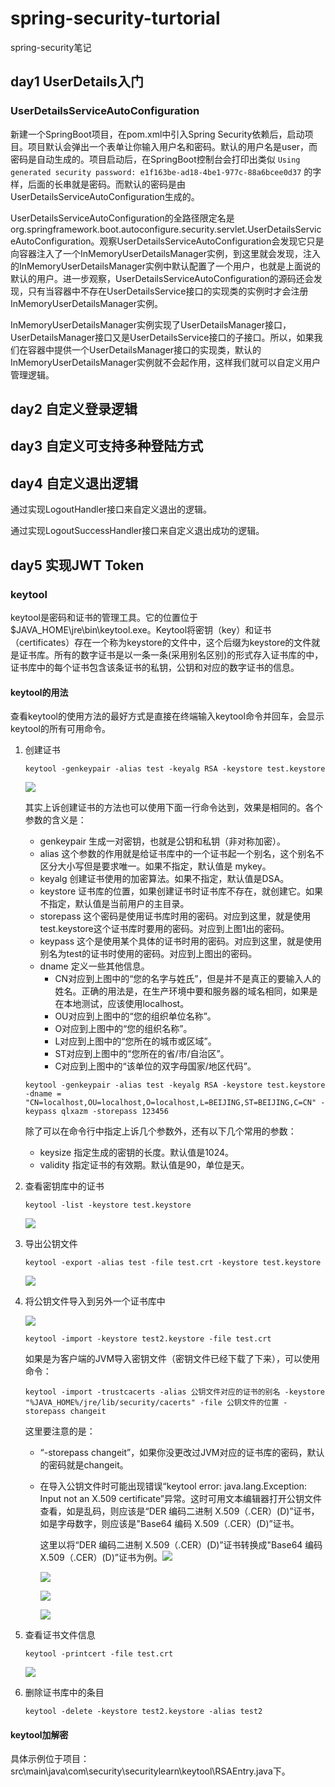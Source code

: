 # spring-security-turtorial
spring-security笔记

## day1 UserDetails入门

### UserDetailsServiceAutoConfiguration

新建一个SpringBoot项目，在pom.xml中引入Spring Security依赖后，启动项目。项目默认会弹出一个表单让你输入用户名和密码。默认的用户名是user，而密码是自动生成的。项目启动后，在SpringBoot控制台会打印出类似 `Using generated security password: e1f163be-ad18-4be1-977c-88a6bcee0d37` 的字样，后面的长串就是密码。而默认的密码是由UserDetailsServiceAutoConfiguration生成的。

UserDetailsServiceAutoConfiguration的全路径限定名是org.springframework.boot.autoconfigure.security.servlet.UserDetailsServiceAutoConfiguration。观察UserDetailsServiceAutoConfiguration会发现它只是向容器注入了一个InMemoryUserDetailsManager实例，到这里就会发现，注入的InMemoryUserDetailsManager实例中默认配置了一个用户，也就是上面说的默认的用户。进一步观察，UserDetailsServiceAutoConfiguration的源码还会发现，只有当容器中不存在UserDetailsService接口的实现类的实例时才会注册InMemoryUserDetailsManager实例。

InMemoryUserDetailsManager实例实现了UserDetailsManager接口，UserDetailsManager接口又是UserDetailsService接口的子接口。所以，如果我们在容器中提供一个UserDetailsManager接口的实现类，默认的InMemoryUserDetailsManager实例就不会起作用，这样我们就可以自定义用户管理逻辑。

## day2 自定义登录逻辑

## day3 自定义可支持多种登陆方式

## day4 自定义退出逻辑

通过实现LogoutHandler接口来自定义退出的逻辑。

通过实现LogoutSuccessHandler接口来自定义退出成功的逻辑。

## day5 实现JWT Token

### keytool

keytool是密码和证书的管理工具。它的位置位于\$JAVA_HOME\jre\bin\keytool.exe。Keytool将密钥（key）和证书（certificates）存在一个称为keystore的文件中，这个后缀为keystore的文件就是证书库。所有的数字证书是以一条一条(采用别名区别)的形式存入证书库的中，证书库中的每个证书包含该条证书的私钥，公钥和对应的数字证书的信息。

#### keytool的用法

查看keytool的使用方法的最好方式是直接在终端输入keytool命令并回车，会显示keytool的所有可用命令。

1. 创建证书

   ```shell
   keytool -genkeypair -alias test -keyalg RSA -keystore test.keystore
   ```

   ![](https://github.com/qlxazm/spring-security-turtorial/blob/day5/images/keytoolGenerate.png)

   其实上诉创建证书的方法也可以使用下面一行命令达到，效果是相同的。各个参数的含义是：

   - genkeypair 生成一对密钥，也就是公钥和私钥（非对称加密）。
   - alias 这个参数的作用就是给证书库中的一个证书起一个别名，这个别名不区分大小写但是要求唯一。如果不指定，默认值是 mykey。
   - keyalg 创建证书使用的加密算法。如果不指定，默认值是DSA。
   - keystore 证书库的位置，如果创建证书时证书库不存在，就创建它。如果不指定，默认值是当前用户的主目录。
   - storepass 这个密码是使用证书库时用的密码。对应到这里，就是使用test.keystore这个证书库时要用的密码。对应到上图1出的密码。
   - keypass 这个是使用某个具体的证书时用的密码。对应到这里，就是使用别名为test的证书时使用的密码。对应到上图出的密码。
   - dname 定义一些其他信息。
     - CN对应到上图中的“您的名字与姓氏”，但是并不是真正的要输入人的姓名。正确的用法是，在生产环境中要和服务器的域名相同，如果是在本地测试，应该使用localhost。
     - OU对应到上图中的“您的组织单位名称”。
     - O对应到上图中的“您的组织名称”。
     - L对应到上图中的“您所在的城市或区域”。
     - ST对应到上图中的“您所在的省/市/自治区”。
     - C对应到上图中的“该单位的双字母国家/地区代码”。

   ```shell
   keytool -genkeypair -alias test -keyalg RSA -keystore test.keystore -dname = "CN=localhost,OU=localhost,O=localhost,L=BEIJING,ST=BEIJING,C=CN" -keypass qlxazm -storepass 123456
   ```

   除了可以在命令行中指定上诉几个参数外，还有以下几个常用的参数：

   - keysize 指定生成的密钥的长度。默认值是1024。
   - validity 指定证书的有效期。默认值是90，单位是天。

2. 查看密钥库中的证书

   ```shell
   keytool -list -keystore test.keystore
   ```

   ![](https://github.com/qlxazm/spring-security-turtorial/blob/day5/images/keytool查看密钥库中的证书.png)

3. 导出公钥文件

   ```shell
   keytool -export -alias test -file test.crt -keystore test.keystore
   ```

   ![](https://github.com/qlxazm/spring-security-turtorial/blob/day5/images/keytool导出公钥成公钥文件.png)

4. 将公钥文件导入到另外一个证书库中

   ![](https://github.com/qlxazm/spring-security-turtorial/blob/day5/images/keytool将公钥导入到另外一个证书库.png)

   ```shell
   keytool -import -keystore test2.keystore -file test.crt
   ```

   如果是为客户端的JVM导入密钥文件（密钥文件已经下载了下来），可以使用命令：

   ```shell
   keytool -import -trustcacerts -alias 公钥文件对应的证书的别名 -keystore "%JAVA_HOME%/jre/lib/security/cacerts" -file 公钥文件的位置 -storepass changeit
   ```

   这里要注意的是：

   - “-storepass changeit”，如果你没更改过JVM对应的证书库的密码，默认的密码就是changeit。

   - 在导入公钥文件时可能出现错误“keytool error: java.lang.Exception: Input not an X.509 certificate”异常。这时可用文本编辑器打开公钥文件查看，如是乱码，则应该是“DER 编码二进制 X.509（.CER）(D)”证书，如是字母数字，则应该是"Base64 编码 X.509（.CER）(D)”证书。

     这里以将“DER 编码二进制 X.509（.CER）(D)”证书转换成"Base64 编码 X.509（.CER）(D)”证书为例。![](https://github.com/qlxazm/spring-security-turtorial/blob/day5/images/notAnX.509_step1.png)

     ![](https://github.com/qlxazm/spring-security-turtorial/blob/day5/images/notAnX.509_step2.png)

     ![](https://github.com/qlxazm/spring-security-turtorial/blob/day5/images/notAnX.509_step3.png)

     ![](https://github.com/qlxazm/spring-security-turtorial/blob/day5/images/notAnX.509_step4.png)

5. 查看证书文件信息

   ```shell
   keytool -printcert -file test.crt
   ```

   ![](https://github.com/qlxazm/spring-security-turtorial/blob/day5/images/keytool查看公钥文件的信息.png)

6. 删除证书库中的条目

   ```shell
   keytool -delete -keystore test2.keystore -alias test2
   ```

#### keytool加解密

具体示例位于项目：src\main\java\com\security\securitylearn\keytool\RSAEntry.java下。